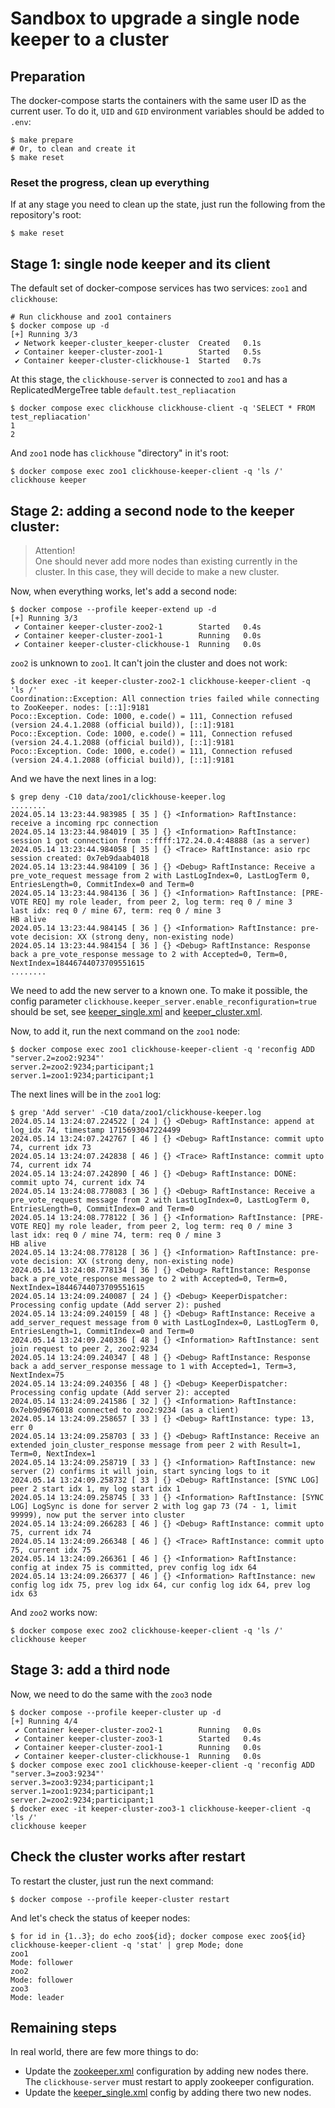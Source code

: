 # Sandbox to upgrade a single node keeper to a cluster

## Preparation

The docker-compose starts the containers with the same user ID as the current user. To do it, `UID` and `GID` environment variables should be added to `.env`:

```
$ make prepare
# Or, to clean and create it
$ make reset
```

### Reset the progress, clean up everything

If at any stage you need to clean up the state, just run the following from the repository's root:

```
$ make reset
```

## Stage 1: single node keeper and its client

The default set of docker-compose services has two services: `zoo1` and `clickhouse`:

```
# Run clickhouse and zoo1 containers
$ docker compose up -d
[+] Running 3/3
 ✔ Network keeper-cluster_keeper-cluster  Created   0.1s
 ✔ Container keeper-cluster-zoo1-1        Started   0.5s
 ✔ Container keeper-cluster-clickhouse-1  Started   0.7s
```

At this stage, the `clickhouse-server` is connected to `zoo1` and has a ReplicatedMergeTree table `default.test_repliacation`

```
$ docker compose exec clickhouse clickhouse-client -q 'SELECT * FROM test_repliacation'
1
2
```

And `zoo1` node has `clickhouse` "directory" in it's root:

```
$ docker compose exec zoo1 clickhouse-keeper-client -q 'ls /'
clickhouse keeper
```

## Stage 2: adding a second node to the keeper cluster:

> Attention!  
> One should never add more nodes than existing currently in the cluster. In this case, they will decide to make a new cluster.

Now, when everything works, let's add a second node:

```
$ docker compose --profile keeper-extend up -d
[+] Running 3/3
 ✔ Container keeper-cluster-zoo2-1        Started   0.4s
 ✔ Container keeper-cluster-zoo1-1        Running   0.0s
 ✔ Container keeper-cluster-clickhouse-1  Running   0.0s
```

`zoo2` is unknown to `zoo1`. It can't join the cluster and does not work:

```
$ docker exec -it keeper-cluster-zoo2-1 clickhouse-keeper-client -q 'ls /'
Coordination::Exception: All connection tries failed while connecting to ZooKeeper. nodes: [::1]:9181
Poco::Exception. Code: 1000, e.code() = 111, Connection refused (version 24.4.1.2088 (official build)), [::1]:9181
Poco::Exception. Code: 1000, e.code() = 111, Connection refused (version 24.4.1.2088 (official build)), [::1]:9181
Poco::Exception. Code: 1000, e.code() = 111, Connection refused (version 24.4.1.2088 (official build)), [::1]:9181

```

And we have the next lines in a log:

```
$ grep deny -C10 data/zoo1/clickhouse-keeper.log
........
2024.05.14 13:23:44.983985 [ 35 ] {} <Information> RaftInstance: receive a incoming rpc connection
2024.05.14 13:23:44.984019 [ 35 ] {} <Information> RaftInstance: session 1 got connection from ::ffff:172.24.0.4:48888 (as a server)
2024.05.14 13:23:44.984058 [ 35 ] {} <Trace> RaftInstance: asio rpc session created: 0x7eb9daab4018
2024.05.14 13:23:44.984109 [ 36 ] {} <Debug> RaftInstance: Receive a pre_vote_request message from 2 with LastLogIndex=0, LastLogTerm 0, EntriesLength=0, CommitIndex=0 and Term=0
2024.05.14 13:23:44.984136 [ 36 ] {} <Information> RaftInstance: [PRE-VOTE REQ] my role leader, from peer 2, log term: req 0 / mine 3
last idx: req 0 / mine 67, term: req 0 / mine 3
HB alive
2024.05.14 13:23:44.984145 [ 36 ] {} <Information> RaftInstance: pre-vote decision: XX (strong deny, non-existing node)
2024.05.14 13:23:44.984154 [ 36 ] {} <Debug> RaftInstance: Response back a pre_vote_response message to 2 with Accepted=0, Term=0, NextIndex=18446744073709551615
........
```


We need to add the new server to a known one. To make it possible, the config parameter `clickhouse.keeper_server.enable_reconfiguration=true` should be set, see [keeper_single.xml](configs/keeper_single.xml) and [keeper_cluster.xml](configs/keeper_cluster.xml).

Now, to add it, run the next command on the `zoo1` node:

```
$ docker compose exec zoo1 clickhouse-keeper-client -q 'reconfig ADD "server.2=zoo2:9234"'
server.2=zoo2:9234;participant;1
server.1=zoo1:9234;participant;1
```

The next lines will be in the `zoo1` log:

```
$ grep 'Add server' -C10 data/zoo1/clickhouse-keeper.log
2024.05.14 13:24:07.224522 [ 24 ] {} <Debug> RaftInstance: append at log_idx 74, timestamp 1715693047224499
2024.05.14 13:24:07.242767 [ 46 ] {} <Debug> RaftInstance: commit upto 74, current idx 73
2024.05.14 13:24:07.242838 [ 46 ] {} <Trace> RaftInstance: commit upto 74, current idx 74
2024.05.14 13:24:07.242890 [ 46 ] {} <Debug> RaftInstance: DONE: commit upto 74, current idx 74
2024.05.14 13:24:08.778083 [ 36 ] {} <Debug> RaftInstance: Receive a pre_vote_request message from 2 with LastLogIndex=0, LastLogTerm 0, EntriesLength=0, CommitIndex=0 and Term=0
2024.05.14 13:24:08.778122 [ 36 ] {} <Information> RaftInstance: [PRE-VOTE REQ] my role leader, from peer 2, log term: req 0 / mine 3
last idx: req 0 / mine 74, term: req 0 / mine 3
HB alive
2024.05.14 13:24:08.778128 [ 36 ] {} <Information> RaftInstance: pre-vote decision: XX (strong deny, non-existing node)
2024.05.14 13:24:08.778134 [ 36 ] {} <Debug> RaftInstance: Response back a pre_vote_response message to 2 with Accepted=0, Term=0, NextIndex=18446744073709551615
2024.05.14 13:24:09.240087 [ 24 ] {} <Debug> KeeperDispatcher: Processing config update (Add server 2): pushed
2024.05.14 13:24:09.240159 [ 48 ] {} <Debug> RaftInstance: Receive a add_server_request message from 0 with LastLogIndex=0, LastLogTerm 0, EntriesLength=1, CommitIndex=0 and Term=0
2024.05.14 13:24:09.240336 [ 48 ] {} <Information> RaftInstance: sent join request to peer 2, zoo2:9234
2024.05.14 13:24:09.240347 [ 48 ] {} <Debug> RaftInstance: Response back a add_server_response message to 1 with Accepted=1, Term=3, NextIndex=75
2024.05.14 13:24:09.240356 [ 48 ] {} <Debug> KeeperDispatcher: Processing config update (Add server 2): accepted
2024.05.14 13:24:09.241586 [ 32 ] {} <Information> RaftInstance: 0x7eb9d9676018 connected to zoo2:9234 (as a client)
2024.05.14 13:24:09.258657 [ 33 ] {} <Debug> RaftInstance: type: 13, err 0
2024.05.14 13:24:09.258703 [ 33 ] {} <Debug> RaftInstance: Receive an extended join_cluster_response message from peer 2 with Result=1, Term=0, NextIndex=1
2024.05.14 13:24:09.258719 [ 33 ] {} <Information> RaftInstance: new server (2) confirms it will join, start syncing logs to it
2024.05.14 13:24:09.258732 [ 33 ] {} <Debug> RaftInstance: [SYNC LOG] peer 2 start idx 1, my log start idx 1
2024.05.14 13:24:09.258745 [ 33 ] {} <Information> RaftInstance: [SYNC LOG] LogSync is done for server 2 with log gap 73 (74 - 1, limit 99999), now put the server into cluster
2024.05.14 13:24:09.266283 [ 46 ] {} <Debug> RaftInstance: commit upto 75, current idx 74
2024.05.14 13:24:09.266348 [ 46 ] {} <Trace> RaftInstance: commit upto 75, current idx 75
2024.05.14 13:24:09.266361 [ 46 ] {} <Information> RaftInstance: config at index 75 is committed, prev config log idx 64
2024.05.14 13:24:09.266377 [ 46 ] {} <Information> RaftInstance: new config log idx 75, prev log idx 64, cur config log idx 64, prev log idx 63
```

And `zoo2` works now:

```
$ docker compose exec zoo2 clickhouse-keeper-client -q 'ls /'
clickhouse keeper
```

## Stage 3: add a third node

Now, we need to do the same with the `zoo3` node

```
$ docker compose --profile keeper-cluster up -d
[+] Running 4/4
 ✔ Container keeper-cluster-zoo2-1        Running   0.0s
 ✔ Container keeper-cluster-zoo3-1        Started   0.4s
 ✔ Container keeper-cluster-zoo1-1        Running   0.0s
 ✔ Container keeper-cluster-clickhouse-1  Running   0.0s
$ docker compose exec zoo1 clickhouse-keeper-client -q 'reconfig ADD "server.3=zoo3:9234"'
server.3=zoo3:9234;participant;1
server.1=zoo1:9234;participant;1
server.2=zoo2:9234;participant;1
$ docker exec -it keeper-cluster-zoo3-1 clickhouse-keeper-client -q 'ls /'
clickhouse keeper
```

## Check the cluster works after restart

To restart the cluster, just run the next command:

```
$ docker compose --profile keeper-cluster restart
```

And let's check the status of keeper nodes:

```
$ for id in {1..3}; do echo zoo${id}; docker compose exec zoo${id} clickhouse-keeper-client -q 'stat' | grep Mode; done
zoo1
Mode: follower
zoo2
Mode: follower
zoo3
Mode: leader
```

## Remaining steps

In real world, there are few more things to do:

- Update the [zookeeper.xml](configs/zookeeper.xml) configuration by adding new nodes there. The `clickhouse-server` must restart to apply zookeeper configuration.
- Update the [keeper_single.xml](configs/keeper_single.xml) config by adding there two new nodes.

